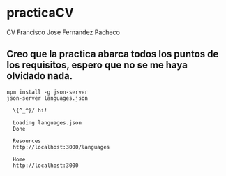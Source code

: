 # practicaCV
CV Francisco Jose Fernandez Pacheco

## Creo que la practica abarca todos los puntos de los requisitos, espero que no se me haya olvidado nada.

~~~
npm install -g json-server
json-server languages.json

  \{^_^}/ hi!

  Loading languages.json
  Done

  Resources
  http://localhost:3000/languages

  Home
  http://localhost:3000
~~~
